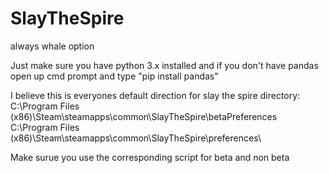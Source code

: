 # SlayTheSpire
always whale option

Just make sure you have python 3.x installed and if you don't have pandas
open up cmd prompt and type "pip install pandas"

I believe this is everyones default direction for slay the spire directory:
C:\Program Files (x86)\Steam\steamapps\common\SlayTheSpire\betaPreferences\
C:\Program Files (x86)\Steam\steamapps\common\SlayTheSpire\preferences\

Make surue you use the corresponding script for beta and non beta
